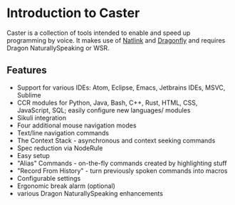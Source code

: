 # Introduction to Caster

Caster is a collection of tools intended to enable and speed up programming by voice. It makes use of [Natlink](http://qh.antenna.nl/unimacro/installation/installation.html) and [Dragonfly](https://code.google.com/p/dragonfly/) and requires Dragon NaturallySpeaking or WSR.

## Features

- Support for various IDEs: Atom, Eclipse, Emacs, Jetbrains IDEs, MSVC, Sublime
- CCR modules for Python, Java, Bash, C++, Rust, HTML, CSS, JavaScript, SQL; easily configure new languages/ modules
- Sikuli integration
- Four additional mouse navigation modes
- Text/line navigation commands
- The Context Stack - asynchronous and context seeking commands
- Spec reduction via NodeRule
- Easy setup
- "Alias" Commands - on-the-fly commands created by highlighting stuff
- "Record From History" - turn previously spoken commands into macros
- Configurable settings
- Ergonomic break alarm (optional)
- various Dragon NaturallySpeaking enhancements
